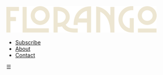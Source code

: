 <img src="/assets/images/florango-logo.svg"/>

<nav id="main-menu" class="hidden">  
  <ul>
    <li><a href="#subscriptions">Subscribe</a></li>
    <li><a href="#who-we-are">About</a></li>
    <li><a href="mailto:hey@florango.com">Contact</a></li>      
  </ul>
</nav>

<a class="hamburger">
  <span>☰</span>
</a>
